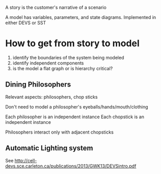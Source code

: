 
A story is the customer's narrative of a scenario

A model has variables, parameters, and state diagrams. Implemented in either DEVS or SST


# How to get from story to model

1. identify the boundaries of the system being modeled
1. identify independent components
1. is the model a flat graph or is hierarchy critical?


## Dining Philosophers

Relevant aspects: philosophers, chop sticks

Don't need to model a philosopher's eyeballs/hands/mouth/clothing

Each philosopher is an independent instance
Each chopstick is an independent instance

Philosophers interact only with adjacent chopsticks

## Automatic Lighting system

See <http://cell-devs.sce.carleton.ca/publications/2013/GWK13/DEVSintro.pdf>
